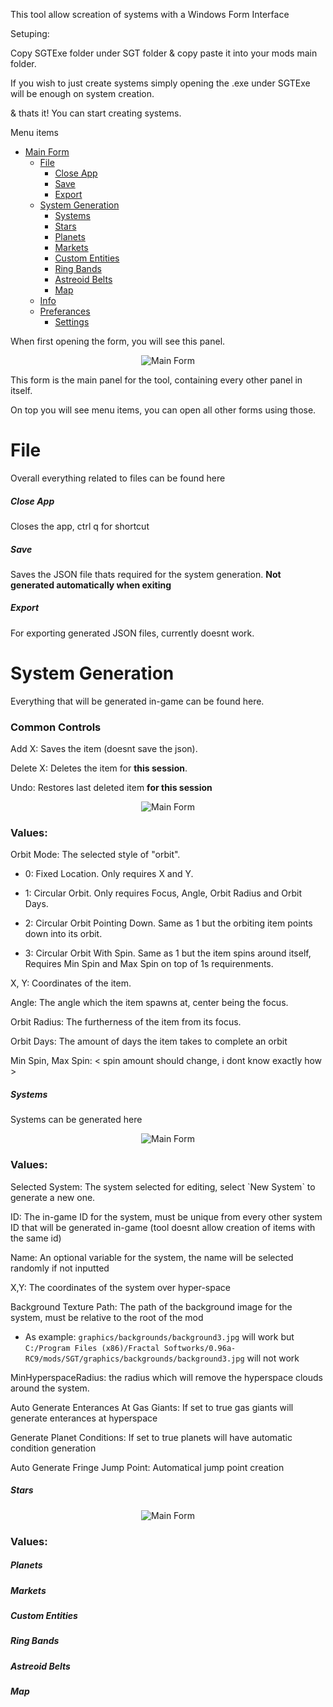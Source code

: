 This tool allow screation of systems with a Windows Form Interface

Setuping:

Copy SGTExe folder under SGT folder & copy paste it into your mods main folder.

If you wish to just create systems simply opening the .exe under SGTExe will be enough on system creation.

& thats it! You can start creating systems.

Menu items
- [Main Form](#MainForm)
  - [File](#File)
    - [Close App](#CloseApp)
    - [Save](#Save)
    - [Export](#Export)
  - [System Generation](#File)
    - [Systems](#Systems)
    - [Stars](#Stars)
    - [Planets](#Planets)
    - [Markets](#Markets)
    - [Custom Entities](#CustomEntities)
    - [Ring Bands](#RingBands)
    - [Astreoid Belts](#AstreoidBelts)
    - [Map](#Map)
  - [Info](#Info)
  - [Preferances](#Preferances)
    - [Settings](#Settings)


<h id="MainForm">When first opening the form, you will see this panel.</h>
<p align="center">
    <img src="./graphics/READMEImages/SGT_MainForm.png" alt="Main Form">
</p>
This form is the main panel for the tool, containing every other panel in itself.

On top you will see menu items, you can open all other forms using those.

<h1 id="File">File</h1>

Overall everything related to files can be found here

<h5 id="CloseApp">Close App</h5>

Closes the app, ctrl q for shortcut 

<h5 id="Save">Save</h5>

Saves the JSON file thats required for the system generation. **Not generated automatically when exiting**


<h5 id="Export">Export</h5>

For exporting generated JSON files, currently doesnt work.

<h1 id="SystemGeneration">System Generation</h1>

Everything that will be generated in-game can be found here.

<h3>Common Controls</h3>

Add X: Saves the item (doesnt save the json). 

Delete X: Deletes the item for **this session**.

Undo: Restores last deleted item **for this session**

<p align="center">
    <img src="./graphics/READMEImages/SGT_OrbitForm.png" alt="Main Form">
</p>

<h3>  Values: </h3> 

Orbit Mode: The selected style of "orbit".

- 0: Fixed Location. Only requires X and Y.

- 1: Circular Orbit. Only requires Focus, Angle, Orbit Radius and Orbit Days.

- 2: Circular Orbit Pointing Down. Same as 1 but the orbiting item points down into its orbit.

- 3: Circular Orbit With Spin. Same as 1 but the item spins around itself, Requires Min Spin and Max Spin on top of 1s requirenments.


X, Y: Coordinates of the item.

Angle: The angle which the item spawns at, center being the focus.

Orbit Radius: The furtherness of the item from its focus.

Orbit Days: The amount of days the item takes to complete an orbit

Min Spin, Max Spin: < spin amount should change, i dont know exactly how >


<h5 id="Systems">Systems  </h5>

Systems can be generated here

<p align="center">
    <img src="./graphics/READMEImages/SGT_SystemsForm.png" alt="Main Form">
</p>

<h3>  Values: </h3> 
  Selected System: The system selected for editing, select `New System` to generate a new one.

  
  ID: The in-game ID for the system, must be unique from every other system ID that will be generated in-game (tool doesnt allow creation of items with the same id)
  
  Name: An optional variable for the system, the name will be selected randomly if not inputted
  
  X,Y: The coordinates of the system over hyper-space
  
  Background Texture Path: The path of the background image for the system, must be relative to the root of the mod 
   - As example: `graphics/backgrounds/background3.jpg` will work but `C:/Program Files (x86)/Fractal Softworks/0.96a-RC9/mods/SGT/graphics/backgrounds/background3.jpg` will not work
  
  MinHyperspaceRadius: the radius which will remove the hyperspace clouds around the system.
  
  Auto Generate Enterances At Gas Giants: If set to true gas giants will generate enterances at hyperspace
  
  Generate Planet Conditions: If set to true planets will have automatic condition generation
  
  Auto Generate Fringe Jump Point: Automatical jump point creation

<h5 id="Stars">Stars  </h5>     

<p align="center">
    <img src="./graphics/READMEImages/SGT_StarsForm.png" alt="Main Form">
</p>

<h3>  Values: </h3> 






<h5 id="Planets">Planets  </h5>     
<h5 id="Markets">Markets  </h5>     
<h5 id="CustomEntities">Custom Entities  </h5>     
<h5 id="RingBands">Ring Bands  </h5>     
<h5 id="AstreoidBelts">Astreoid Belts  </h5>     
<h5 id="Map">Map </h5>     




